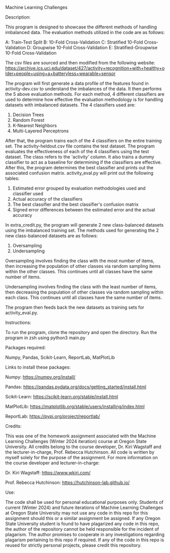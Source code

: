 Machine Learning Challenges


Description: 

This program is designed to showcase the different methods of handling imbalanced data. The evaluation methods utilized in the code are as follows:

A: Train-Test Split
B: 10-Fold Cross-Validation
C: Stratified 10-Fold Cross-Validation
D: Groupwise 10-Fold Cross-Validation
E: Stratified-Groupwise 10-Fold Cross-Validation

The csv files are sourced and then modified from the following website: https://archive.ics.uci.edu/dataset/427/activity+recognition+with+healthy+older+people+using+a+batteryless+wearable+sensor

The program will first generate a data profile of the features found in activity-dev.csv to understand the imbalances of the data. It then performs the 5 above evaluation methods. For each method, 4 different classifiers are used to determine how effective the evaluation methodology is for handling datasets with imbalanced datasets. The 4 classifiers used are:

1. Decision Trees
2. Random Forest
3. K-Nearest Neighbors
4. Multi-Layered Perceptrons

After that, the program trains each of the 4 classifiers on the entire training set. The activity-heldout.csv file contains the test dataset. The program evaluates the effectiveness of each of the 4 classifiers using the test dataset. The class refers to the 'activity' column.  It also trains a dummy classifier to act as a baseline for determining if the classifiers are effective. After this, the program determines the best classifier and prints out the associated confusion matrix. activity_eval.py will print out the following tables:

1. Estimated error grouped by evaluation methodologies used and classifier used
2. Actual accuracy of the classifiers
3. The best classifier and the best classifier's confusion matrix
4. Signed error differences between the estimated error and the actual accuracy

In extra_credit.py, the program will generate 2 new class-balanced datasets using the imbalanced training set. The methods used for generating the 2 new class-balanced datasets are as follows:

1. Oversampling
2. Undersampling

Oversampling involves finding the class with the most number of items, then increasing the population of other classes via random sampling items within the other classes. This continues until all classes have the same number of items.

Undersampling involves finding the class with the least number of items, then decreasing the population of other classes via random sampling within each class. This continues until all classes have the same number of items. 

The program then feeds back the new datasets as training sets for activity_eval.py. 

Instructions:

To run the program, clone the repository and open the directory. Run the program in zsh using python3 main.py


Packages required: 

Numpy, Pandas, Scikit-Learn, ReportLab, MatPlotLib

Links to install these packages:

Numpy: https://numpy.org/install/

Pandas: https://pandas.pydata.org/docs/getting_started/install.html

Scikit-Learn: https://scikit-learn.org/stable/install.html

MatPlotLib: https://matplotlib.org/stable/users/installing/index.html

ReportLab: https://pypi.org/project/reportlab/


Credits: 

This was one of the homework assignment associated with the Machine Learning Challenges (Winter 2024 iteration) course at Oregon State University. All credits belong to the course developer, Dr. Kiri Wagstaff and the lecturer-in-charge, Prof. Rebecca Hutchinson. All code is written by myself solely for the purpose of the assignment. For more information on the course developer and lecturer-in-charge:

Dr. Kiri Wagstaff: https://www.wkiri.com/

Prof. Rebecca Hutchinson: https://hutchinson-lab.github.io/


Use: 

The code shall be used for personal educational purposes only. Students of current (Winter 2024) and future iterations of Machine Learning Challenges at Oregon State University may not use any code in this repo for this assignment should this or a similar assignment be assigned. If any Oregon State University student is found to have plagarized any code in this repo, the author of the repository cannot be held responsible for the incident of plagarism. The author promises to cooperate in any investigations regarding plagarism pertaining to this repo if required. If any of the code in this repo is reused for strictly personal projects, please credit this repository. 
